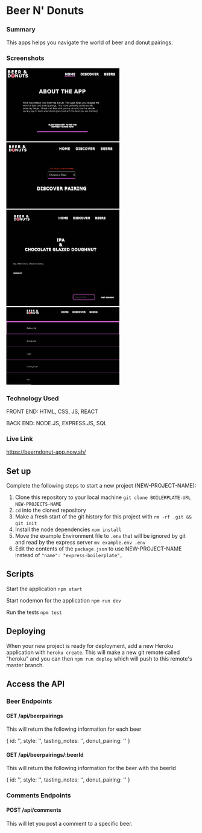 # Beer N' Donuts

### Summary
This apps helps you navigate the world of beer and donut pairings. 

### Screenshots
<img src ="./src/Media/Screenshots/landingPage.png" alt="Landing Page" width="300px">
<img src ="./src/Media/Screenshots/searchPage.png" alt="Search Page" width="300px">
<img src ="./src/Media/Screenshots/resultsPage.png" alt="Results Page" width="300px">
<img src ="./src/Media/Screenshots/altSearchPage.png" alt="Alt Search Page" width="300px">

### Technology Used
FRONT END: HTML, CSS, JS, REACT

BACK END: NODE.JS, EXPRESS.JS, SQL

### Live Link
https://beerndonut-app.now.sh/

## Set up

Complete the following steps to start a new project (NEW-PROJECT-NAME):

1. Clone this repository to your local machine `git clone BOILERPLATE-URL NEW-PROJECTS-NAME`
2. `cd` into the cloned repository
3. Make a fresh start of the git history for this project with `rm -rf .git && git init`
4. Install the node dependencies `npm install`
5. Move the example Environment file to `.env` that will be ignored by git and read by the express server `mv example.env .env`
6. Edit the contents of the `package.json` to use NEW-PROJECT-NAME instead of `"name": "express-boilerplate",`

## Scripts

Start the application `npm start`

Start nodemon for the application `npm run dev`

Run the tests `npm test`

## Deploying

When your new project is ready for deployment, add a new Heroku application with `heroku create`. This will make a new git remote called "heroku" and you can then `npm run deploy` which will push to this remote's master branch.


## Access the API

### Beer Endpoints

#### GET /api/beerpairings
This will return the following information for each beer 

{
    id: '',
    style: '',
    tasting_notes: '',
    donut_pairing: ''
}

####  GET /api/beerpairings/:beerId
This will return the following information for the beer with the beerId 

{
    id: '',
    style: '',
    tasting_notes: '',
    donut_pairing: ''
}

### Comments Endpoints

#### POST /api/comments
This will let you post a comment to a specific beer.